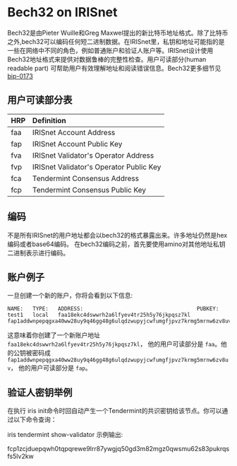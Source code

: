 # Bech32 on IRISnet

Bech32是由Pieter Wuille和Greg Maxwel提出的新比特币地址格式。除了比特币之外,bech32可以编码任何短二进制数据。在IRISnet里，私钥和地址可能指的是一些在网络中不同的角色，例如普通账户和验证人账户等。IRISnet设计使用Bech32地址格式来提供对数据鲁棒的完整性检查。用户可读部分(human readable part) 可帮助用户有效理解地址和阅读错误信息。Bech32更多细节见 [bip-0173](https://github.com/bitcoin/bips/blob/master/bip-0173.mediawiki)


## 用户可读部分表

| HRP        | Definition |
| -----------|:-------------|
|faa|   IRISnet Account Address|
|fap|	IRISnet Account Public Key|
|fva|   IRISnet Validator's Operator Address|
|fvp|   IRISnet Validator's Operator Public Key|
|fca|   Tendermint Consensus Address|
|fcp|	Tendermint Consensus Public Key|

## 编码

不是所有IRISnet的用户地址都会以bech32的格式暴露出来。许多地址仍然是hex编码或者base64编码。 在bech32编码之前，首先要使用amino对其他地址私钥二进制表示进行编码。

## 账户例子

一旦创建一个新的账户，你将会看到以下信息:

```
NAME:	TYPE:	ADDRESS:						            PUBKEY:
test1	local	faa18ekc4dswwrh2a6lfyev4tr25h5y76jkpqsz7kl	fap1addwnpepqgxa40ww28uy9q46gg48g6ulqdzwupyjcwfumgfjpvz7krmg5mrnw6zv8uv
```

这意味着你创建了一个新账户地址 `faa18ekc4dswwrh2a6lfyev4tr25h5y76jkpqsz7kl`， 他的用户可读部分是 `faa`。他的公钥被密码成  `fap1addwnpepqgxa40ww28uy9q46gg48g6ulqdzwupyjcwfumgfjpvz7krmg5mrnw6zv8uv`， 他的用户可读部分是 `fap`。 

## 验证人密钥举例

在执行 iris init命令时回自动产生一个Tendermint的共识密钥给该节点。你可以通过以下命令查询：

iris tendermint show-validator
示例输出:

fcp1zcjduepqwh0tqpqrewe9lrr87ywgjq50gd3m82mgz0qwsmu62s83pukrqsfs5lv2kw
